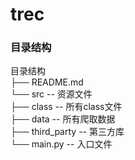 # trec
### 目录结构
 目录结构
 </br>├── README.md
 </br>└── src            -- 资源文件
 </br>├── class          -- 所有class文件
 </br>├── data           -- 所有爬取数据
 </br>├── third_party    -- 第三方库
 </br>└── main.py        -- 入口文件

